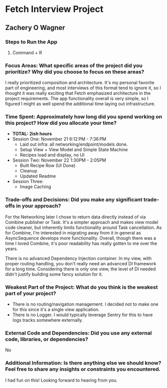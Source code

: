 #  Fetch Interview Project
## Zachery O Wagner

### Steps to Run the App
1. Command + R

### Focus Areas: What specific areas of the project did you prioritize? Why did you choose to focus on these areas?
I really prioritized composition and architecture.  It's my personal favorite part of engineering, and most interviews of this format tend to ignore it, so I thought it was really exciting that Fetch emphasized architecture in the project requirements.  The app functionality overall is very simple, so I figured I might as well spend the additional time laying out infrastructure.

### Time Spent: Approximately how long did you spend working on this project? How did you allocate your time?
- **TOTAL: 2ish hours**
- Session One: November 21 6:12 PM - 7:36 PM
    -  Laid out infra: all networking/endpoint/models done.
    - Setup View + View Model and Simple State Machine
    - Recipes load and display, no UI
- Session Two: November 22 1:30PM - 2:05PM 
    - Built Recipe Row (UI Done)
    - Cleanup
    - Updated Readme
- Session Three:
    - Image Caching

### Trade-offs and Decisions: Did you make any significant trade-offs in your approach?
For the Networking later I chose to return data directly instead of via Combine publisher or Task.  It's a simpler approach and makes view model code cleaner, but inherently limits functionality around Task cancellation.  As for Combine, I'm interested in migrating away from it in general as AsyncSequence develops more functionality.  Overall, though there was a time I loved Combine, it's poor readability has really gotten to me over the years.

There is no advanced Dependency Injection container.  In my view, with proper routing handling, you don't really need an advanced DI framework for a long time.  Considering there is only one view, the level of DI needed didn't justify building some fancy solution for it.

### Weakest Part of the Project: What do you think is the weakest part of your project?
- There is no routing/navigation management.  I decided not to make one for this since it's a single view application.
- There is no Logger.  I would typically leverage Sentry for this to have logs tracks somewhere externally. 

### External Code and Dependencies: Did you use any external code, libraries, or dependencies?
No

### Additional Information: Is there anything else we should know? Feel free to share any insights or constraints you encountered.
I had fun on this!  Looking forward to hearing from you.
